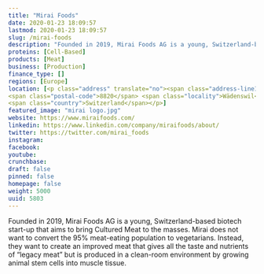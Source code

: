 ```yaml
---
title: "Mirai Foods"
date: 2020-01-23 18:09:57
lastmod: 2020-01-23 18:09:57
slug: /mirai-foods
description: "Founded in 2019, Mirai Foods AG is a young, Switzerland-based biotech start-up that aims to bring Cultured Meat to the masses. Mirai does not want to convert the 95% meat-eating population to vegetarians. Instead, they want to create an improved meat that gives all the taste and nutrients of “legacy meat” but is produced in a clean-room environment by growing animal stem cells into muscle tissue."
proteins: [Cell-Based]
products: [Meat]
business: [Production]
finance_type: []
regions: [Europe]
location: [<p class="address" translate="no"><span class="address-line1">Einsiedlerstrasse</span><br>
<span class="postal-code">8820</span> <span class="locality">Wädenswil</span><br>
<span class="country">Switzerland</span></p>]
featured_image: "mirai logo.jpg"
website: https://www.miraifoods.com/
linkedin: https://www.linkedin.com/company/miraifoods/about/
twitter: https://twitter.com/mirai_foods
instagram: 
facebook: 
youtube: 
crunchbase: 
draft: false
pinned: false
homepage: false
weight: 5000
uuid: 5803
---
```

Founded in 2019, Mirai Foods AG is a young, Switzerland-based biotech start-up that aims to bring Cultured Meat to the masses. Mirai does not want to convert the 95% meat-eating population to vegetarians. Instead, they want to create an improved meat that gives all the taste and nutrients of “legacy meat” but is produced in a clean-room environment by growing animal stem cells into muscle tissue.
